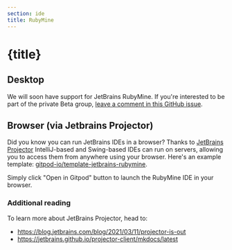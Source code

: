 ```yaml
---
section: ide
title: RubyMine
---
```


<script context="module">
  export const prerender = true;
</script>

# {title}

## Desktop

We will soon have support for JetBrains RubyMine. If you're interested to be part of the private Beta group, [leave a comment in this GitHub issue](https://github.com/gitpod-io/gitpod/issues/6342).

## Browser (via Jetbrains Projector)

Did you know you can run JetBrains IDEs in a browser? Thanks to [JetBrains Projector](https://lp.jetbrains.com/projector/) IntelliJ-based and Swing-based IDEs can run on servers, allowing you to access them from anywhere using your browser. Here's an example template: [gitpod-io/template-jetbrains-rubymine](https://github.com/gitpod-io/template-jetbrains-rubymine).

Simply click "Open in Gitpod" button to launch the RubyMine IDE in your browser.

### Additional reading

To learn more about JetBrains Projector, head to:

- https://blog.jetbrains.com/blog/2021/03/11/projector-is-out
- https://jetbrains.github.io/projector-client/mkdocs/latest

